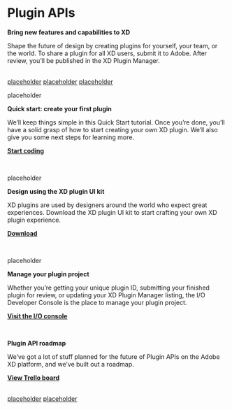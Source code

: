 # Plugin APIs

**Bring new features and capabilities to XD**

Shape the future of design by creating plugins for yourself, your team, or the world. To share a plugin for all XD users, submit it to Adobe. After review, you’ll be published in the XD Plugin Manager.

<br />

<object>
<a href="/develop.md"><object style="width: 100%" type="image/png" data="/images/develop@3x.png">placeholder</object></a>
</object>

<object>
<a href="/plugin-design-guidelines/index.md"><object style="width: 100%" type="image/png" data="/images/design@3x.png">placeholder</object></a>
</object>

<object>
<a href="/distribution/index.md"><object style="width: 100%" type="image/png" data="/images/share@3x.png">placeholder</object></a>
</object>

<br />

<object style="width: 100%" type="image/png" data="/images/code@2x.svg">placeholder</object>

**Quick start: create your first plugin**

We’ll keep things simple in this Quick Start tutorial. Once you’re done, you’ll have a solid grasp of how to start creating your own XD plugin. We’ll also give you some next steps for learning more.

**[Start coding](/tutorials/quick-start/index.md)**

<br />

<object style="width: 100%" type="image/png" data="/images/kit@3x.png">placeholder</object>

**Design using the XD plugin UI kit**

XD plugins are used by designers around the world who expect great experiences. Download the XD plugin UI kit to start crafting your own XD plugin experience.

**[Download]()**

<br />

<object style="width: 100%" type="image/png" data="/images/manage@3x.png">placeholder</object>

**Manage your plugin project**

Whether you’re getting your unique plugin ID, submitting your finished plugin for review, or updating your XD Plugin Manager listing, the I/O Developer Console is the place to manage your plugin project.

**[Visit the I/O console](https://console.adobe.io)**

<br />

**Plugin API roadmap**

We’ve got a lot of stuff planned for the future of Plugin APIs on the Adobe XD platform, and we’ve built out a roadmap.

**[View Trello board](https://trello.com/b/WFKmCVaz/xd-extensibility-roadmap)**

<br />

<object>
<a href="/distribution/index.md"><object style="width: 100%" type="image/png" data="/images/dev-community@3x.png">placeholder</object></a>
</object>
<object>
<a href="/distribution/index.md"><object style="width: 100%" type="image/png" data="/images/user-community@3x.png">placeholder</object></a>
</object>